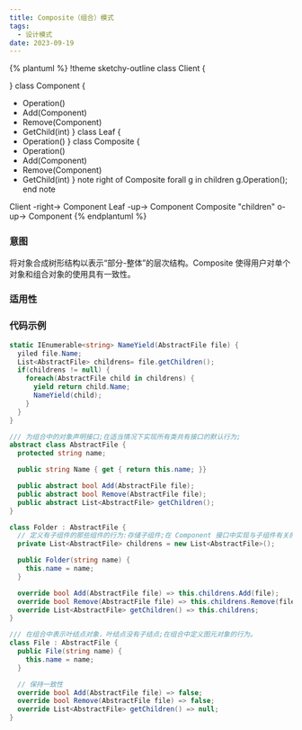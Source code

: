```yaml
---
title: Composite（组合）模式
tags: 
  - 设计模式
date: 2023-09-19
---
```


{% plantuml %}
!theme sketchy-outline
class Client {

}
class Component {
  + Operation()
  + Add(Component)
  + Remove(Component)
  + GetChild(int)
}
class Leaf {
  + Operation()
}
class Composite {
  + Operation()
  + Add(Component)
  + Remove(Component)
  + GetChild(int)
}
note right of Composite
  forall g in children
    g.Operation();
end note

Client -right-> Component
Leaf -up-> Component
Composite "children" o-up-> Component 
{% endplantuml %}

### 意图
将对象合成树形结构以表示“部分-整体”的层次结构。Composite 使得用户对单个对象和组合对象的使用具有一致性。

### 适用性

### 代码示例
```c#
static IEnumerable<string> NameYield(AbstractFile file) {
  yiled file.Name;
  List<AbstractFile> childrens= file.getChildren();
  if(childrens != null) {
    foreach(AbstractFile child in childrens) {
      yield return child.Name;
      NameYield(child);
    }
  }
}

/// 为组合中的对象声明接口;在适当情况下实现所有类共有接口的默认行为;
abstract class AbstractFile {
  protected string name;

  public string Name { get { return this.name; }}

  public abstract bool Add(AbstractFile file);
  public abstract bool Remove(AbstractFile file);
  public abstract List<AbstractFile> getChildren();
}

class Folder : AbstractFile {
  // 定义有子组件的那些组件的行为:存储子组件;在 Component 接口中实现与子组件有关的操作。
  private List<AbstractFile> childrens = new List<AbstractFile>();

  public Folder(string name) {
    this.name = name;
  }

  override bool Add(AbstractFile file) => this.childrens.Add(file);
  override bool Remove(AbstractFile file) => this.childrens.Remove(file);
  override List<AbstractFile> getChildren() => this.childrens;
}

/// 在组合中表示叶结点对象，叶结点没有子结点;在组合中定义图元对象的行为。
class File : AbstractFile {
  public File(string name) {
    this.name = name;
  }

  // 保持一致性
  override bool Add(AbstractFile file) => false;
  override bool Remove(AbstractFile file) => false;
  override List<AbstractFile> getChildren() => null;
}
```
